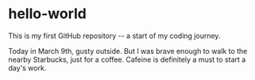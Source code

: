 # hello-world
This is my first GitHub repository -- a start of my coding journey.

Today in March 9th, gusty outside. But I was brave enough to walk to the nearby Starbucks, just for a coffee. Cafeine is definitely a must to start a day's work. 
